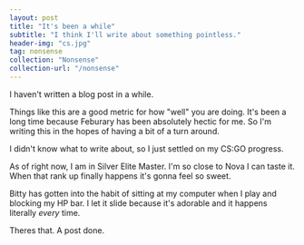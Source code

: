 ```yaml
---
layout: post
title: "It's been a while"
subtitle: "I think I'll write about something pointless."
header-img: "cs.jpg"
tag: nonsense
collection: "Nonsense"
collection-url: "/nonsense"
---
```


I haven't written a blog post in a while. 

Things like this are a good metric for how "well" you are doing. It's been a long time because Feburary has been absolutely hectic for me. So I'm writing this in the hopes of having a bit of a turn around.

I didn't know what to write about, so I just settled on my CS:GO progress. 

As of right now, I am in Silver Elite Master. I'm so close to Nova I can taste it. When that rank up finally happens it's gonna feel so sweet. 

Bitty has gotten into the habit of sitting at my computer when I play and blocking my HP bar. I let it slide because it's adorable and it happens literally *every* time.

Theres that. A post done.